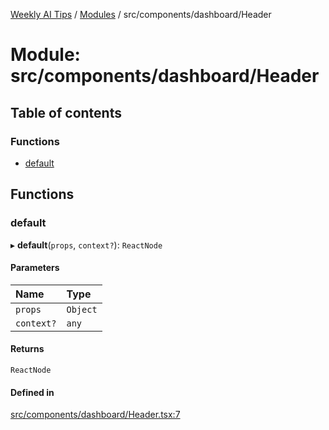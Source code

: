 [Weekly AI Tips](../README.md) / [Modules](../modules.md) / src/components/dashboard/Header

# Module: src/components/dashboard/Header

## Table of contents

### Functions

- [default](src_components_dashboard_Header.md#default)

## Functions

### default

▸ **default**(`props`, `context?`): `ReactNode`

#### Parameters

| Name | Type |
| :------ | :------ |
| `props` | `Object` |
| `context?` | `any` |

#### Returns

`ReactNode`

#### Defined in

[src/components/dashboard/Header.tsx:7](https://github.com/alexsoyes/weekly-ai-tips/blob/8e6b4ae946047053b809d45f37efccbb35947373/src/components/dashboard/Header.tsx#L7)
